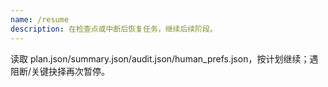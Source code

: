 ```yaml
---
name: /resume
description: 在检查点或中断后恢复任务，继续后续阶段。
---
```

读取 plan.json/summary.json/audit.json/human_prefs.json，按计划继续；遇阻断/关键抉择再次暂停。
